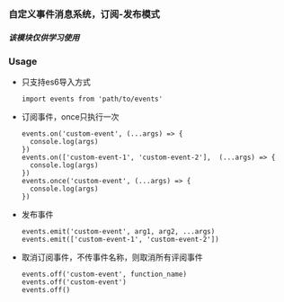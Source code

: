 ### 自定义事件消息系统，订阅-发布模式
##### 该模块仅供学习使用

### Usage
- 只支持es6导入方式
  ```
  import events from 'path/to/events'
  ```

- 订阅事件，once只执行一次
  ```
  events.on('custom-event', (...args) => {
    console.log(args)
  })
  events.on(['custom-event-1', 'custom-event-2'],  (...args) => {
    console.log(args)
  })
  events.once('custom-event', (...args) => {
    console.log(args)
  })
  ```
- 发布事件
  ```
  events.emit('custom-event', arg1, arg2, ...args)
  events.emit(['custom-event-1', 'custom-event-2'])
  ```
- 取消订阅事件，不传事件名称，则取消所有评阅事件
  ```
  events.off('custom-event', function_name)
  events.off('custom-event')
  events.off()
  ```
